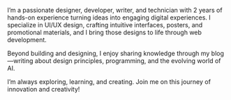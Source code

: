 I’m a passionate designer, developer, writer, and technician with 2 years of hands-on experience turning ideas into engaging digital experiences. I specialize in UI/UX design, crafting intuitive interfaces, posters, and promotional materials, and I bring those designs to life through web development.

Beyond building and designing, I enjoy sharing knowledge through my blog—writing about design principles, programming, and the evolving world of AI.

I’m always exploring, learning, and creating. Join me on this journey of innovation and creativity!